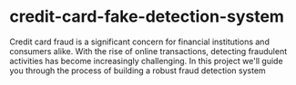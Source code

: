 # credit-card-fake-detection-system
Credit card fraud is a significant concern for financial institutions and consumers alike. With the rise of online transactions, detecting fraudulent activities has become increasingly challenging.  In this project we'll guide you through the process of building a robust fraud detection system
